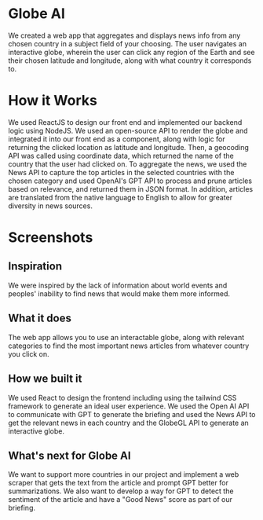 # Globe AI

We created a web app that aggregates and displays news info from any chosen country in a subject field of your choosing. The user navigates an interactive globe, wherein the user can click any region of the Earth and see their chosen latitude and longitude, along with what country it corresponds to. 

# How it Works

We used ReactJS to design our front end and implemented our backend logic using NodeJS. We used an open-source API to render the globe and integrated it into our front end as a component, along with logic for returning the clicked location as latitude and longitude. Then, a geocoding API was called using coordinate data, which returned the name of the country that the user had clicked on. To aggregate the news, we used the News API to capture the top articles in the selected countries with the chosen category and used OpenAI's GPT API to process and prune articles based on relevance, and returned them in JSON format. In addition, articles are translated from the native language to English to allow for greater diversity in news sources.

# Screenshots

## Inspiration
We were inspired by the lack of information about world events and peoples' inability to find news that would make them more informed.

## What it does
The web app allows you to use an interactable globe, along with relevant categories to find the most important news articles from whatever country you click on.

## How we built it
We used React to design the frontend including using the tailwind CSS framework to generate an ideal user experience. We used the Open AI API to communicate with GPT to generate the briefing and used the News API to get the relevant news in each country and the GlobeGL API to generate an interactive globe.

## What's next for Globe AI
We want to support more countries in our project and implement a web scraper that gets the text from the article and prompt GPT better for summarizations. We also want to develop a way for GPT to detect the sentiment of the article and have a "Good News" score as part of our briefing.
